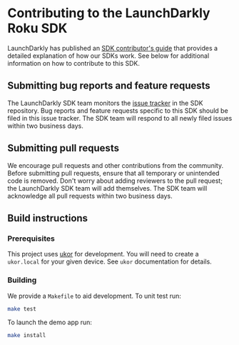 # Contributing to the LaunchDarkly Roku SDK

LaunchDarkly has published an [SDK contributor's guide](https://docs.launchdarkly.com/sdk/concepts/contributors-guide) that provides a detailed explanation of how our SDKs work. See below for additional information on how to contribute to this SDK.

## Submitting bug reports and feature requests

The LaunchDarkly SDK team monitors the [issue tracker](https://github.com/launchdarkly/roku-client-sdk/issues) in the SDK repository. Bug reports and feature requests specific to this SDK should be filed in this issue tracker. The SDK team will respond to all newly filed issues within two business days.

## Submitting pull requests

We encourage pull requests and other contributions from the community. Before submitting pull requests, ensure that all temporary or unintended code is removed. Don't worry about adding reviewers to the pull request; the LaunchDarkly SDK team will add themselves. The SDK team will acknowledge all pull requests within two business days.

## Build instructions

### Prerequisites

This project uses [ukor](https://github.com/willowtreeapps/ukor) for development. You will need to create a `ukor.local` for your given device. See `ukor` documentation for details.

### Building

We provide a `Makefile` to aid development. To unit test run:

```bash
make test
```

To launch the demo app run:

```bash
make install
```
